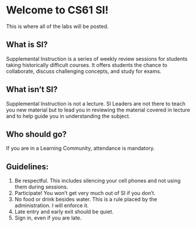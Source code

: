 Welcome to CS61 SI!
===================
This is where all of the labs will be posted.

What is SI?
-----------
Supplemental Instruction is a series of weekly review sessions for students taking historically difficult courses.
It offers students the chance to collaborate, discuss challenging concepts, and study for exams.

What isn’t SI?
--------------
Supplemental Instruction is not a lecture.
SI Leaders are not there to teach you new material but to lead you in reviewing the material covered in lecture and to help guide you in understanding the subject.

Who should go?
--------------
If you are in a Learning Community, attendance is mandatory.

Guidelines:
-----------
1. Be respectful. This includes silencing your cell phones and not using them during sessions.
2. Participate! You won’t get very much out of SI if you don’t.
3. No food or drink besides water. This is a rule placed by the administration. I will enforce it.
4. Late entry and early exit should be quiet.
5. Sign in, even if you are late.


